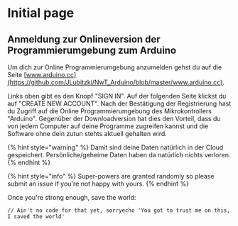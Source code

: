 # Initial page

## Anmeldung zur Onlineversion der Programmierumgebung zum Arduino

Um dich zur Online Programmierumgebung anzumelden gehst du auf die Seite [www.arduino.cc](https://github.com/JLubitzki/NwT_Arduino/blob/master/www.arduino.cc).

Links oben gibt es den Knopf "SIGN IN". Auf der folgenden Seite klickst du auf "CREATE NEW ACCOUNT". Nach der Bestätigung der Registrierung hast du Zugriff auf die Online Programmierumgebung des Mikrokontrollers "Arduino". Gegenüber der Downloadversion hat dies den Vorteil, dass du von jedem Computer auf deine Programme zugreifen kannst und die Software ohne dein zutun stehts aktuell gehalten wird.

{% hint style="warning" %}
Damit sind deine Daten natürlich in der Cloud gespeichert. Persönliche/geheime Daten haben da natürlich nichts verloren.
{% endhint %}





{% hint style="info" %}
 Super-powers are granted randomly so please submit an issue if you're not happy with yours.
{% endhint %}

Once you're strong enough, save the world:

```
// Ain't no code for that yet, sorryecho 'You got to trust me on this, I saved the world'
```



